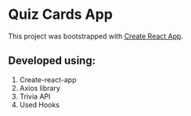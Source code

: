 # Quiz Cards App

This project was bootstrapped with [Create React App](https://github.com/facebook/create-react-app).

## Developed using:

1. Create-react-app
2. Axios library
3. Trivia API
4. Used Hooks
